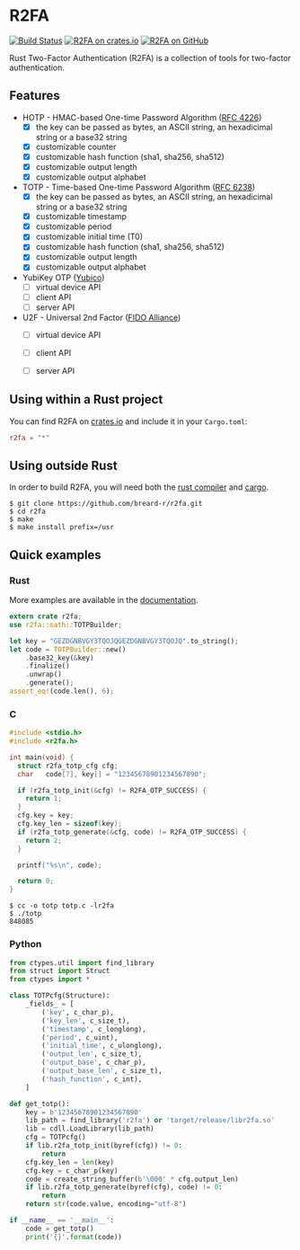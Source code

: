 # R2FA

[![Build Status](https://api.travis-ci.org/breard-r/r2fa.svg?branch=master)](https://travis-ci.org/breard-r/r2fa)
[![R2FA on crates.io](https://img.shields.io/crates/v/r2fa.svg)](https://crates.io/crates/r2fa)
[![R2FA on GitHub](https://img.shields.io/github/license/breard-r/r2fa.svg)](https://github.com/breard-r/r2fa)

Rust Two-Factor Authentication (R2FA) is a collection of tools for two-factor authentication.


## Features

- HOTP - HMAC-based One-time Password Algorithm ([RFC 4226](https://tools.ietf.org/html/rfc4226))
  - [x] the key can be passed as bytes, an ASCII string, an hexadicimal string or a base32 string
  - [x] customizable counter
  - [x] customizable hash function (sha1, sha256, sha512)
  - [x] customizable output length
  - [x] customizable output alphabet
- TOTP - Time-based One-time Password Algorithm ([RFC 6238](https://tools.ietf.org/html/rfc6238))
  - [x] the key can be passed as bytes, an ASCII string, an hexadicimal string or a base32 string
  - [x] customizable timestamp
  - [x] customizable period
  - [x] customizable initial time (T0)
  - [x] customizable hash function (sha1, sha256, sha512)
  - [x] customizable output length
  - [x] customizable output alphabet
- YubiKey OTP ([Yubico](https://developers.yubico.com/OTP/))
  - [ ] virtual device API
  - [ ] client API
  - [ ] server API
- U2F - Universal 2nd Factor ([FIDO Alliance](https://fidoalliance.org/specifications/download/))
  - [ ] virtual device API
  - [ ] client API
  - [ ] server API


## Using within a Rust project

You can find R2FA on [crates.io](https://crates.io/crates/r2fa) and include it in your `Cargo.toml`:

```toml
r2fa = "*"
```


## Using outside Rust

In order to build R2FA, you will need both the [rust compiler](https://github.com/rust-lang/rust) and [cargo](https://github.com/rust-lang/cargo).

```ShellSession
$ git clone https://github.com/breard-r/r2fa.git
$ cd r2fa
$ make
$ make install prefix=/usr
```


## Quick examples


### Rust

More examples are available in the [documentation](https://what.tf/r2fa/).

```rust
extern crate r2fa;
use r2fa::oath::TOTPBuilder;

let key = "GEZDGNBVGY3TQOJQGEZDGNBVGY3TQOJQ".to_string();
let code = TOTPBuilder::new()
    .base32_key(&key)
    .finalize()
    .unwrap()
    .generate();
assert_eq!(code.len(), 6);
```

### C

```C
#include <stdio.h>
#include <r2fa.h>

int main(void) {
  struct r2fa_totp_cfg cfg;
  char   code[7], key[] = "12345678901234567890";

  if (r2fa_totp_init(&cfg) != R2FA_OTP_SUCCESS) {
    return 1;
  }
  cfg.key = key;
  cfg.key_len = sizeof(key);
  if (r2fa_totp_generate(&cfg, code) != R2FA_OTP_SUCCESS) {
    return 2;
  }

  printf("%s\n", code);

  return 0;
}
```

```ShellSession
$ cc -o totp totp.c -lr2fa
$ ./totp
848085
```

### Python

```Python
from ctypes.util import find_library
from struct import Struct
from ctypes import *

class TOTPcfg(Structure):
    _fields_ = [
        ('key', c_char_p),
        ('key_len', c_size_t),
        ('timestamp', c_longlong),
        ('period', c_uint),
        ('initial_time', c_ulonglong),
        ('output_len', c_size_t),
        ('output_base', c_char_p),
        ('output_base_len', c_size_t),
        ('hash_function', c_int),
    ]

def get_totp():
    key = b'12345678901234567890'
    lib_path = find_library('r2fa') or 'target/release/libr2fa.so'
    lib = cdll.LoadLibrary(lib_path)
    cfg = TOTPcfg()
    if lib.r2fa_totp_init(byref(cfg)) != 0:
        return
    cfg.key_len = len(key)
    cfg.key = c_char_p(key)
    code = create_string_buffer(b'\000' * cfg.output_len)
    if lib.r2fa_totp_generate(byref(cfg), code) != 0:
        return
    return str(code.value, encoding="utf-8")

if __name__ == '__main__':
    code = get_totp()
    print('{}'.format(code))
```
